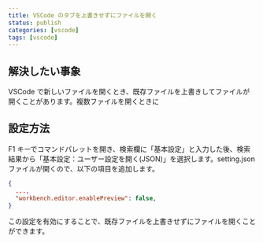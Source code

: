 ```yaml
---
title: VSCode のタブを上書きせずにファイルを開く
status: publish
categories: [vscode]
tags: [vscode]
---
```


## 解決したい事象

VSCode で新しいファイルを開くとき、既存ファイルを上書きしてファイルが開くことがあります。複数ファイルを開くときに

## 設定方法

F1 キーでコマンドパレットを開き、検索欄に「基本設定」と入力した後、検索結果から「基本設定：ユーザー設定を開く(JSON)」を選択します。setting.json ファイルが開くので、以下の項目を追加します。

```json
{
  ...,
  "workbench.editor.enablePreview": false,
}
```

この設定を有効にすることで、既存ファイルを上書きせずにファイルを開くことができます。
